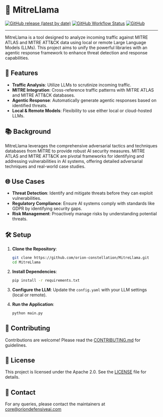 # 🦙 MitreLlama
[![GitHub release (latest by date)](https://img.shields.io/github/v/release/orion-constellation/MitreLlama)](https://github.com/orion-constellation/MitreLlama)
[![GitHub Workflow Status](https://img.shields.io/github/actions/workflow/status/orion-constellation/MitreLlama/ci.yml)](https://github.com/orion-constellation/MitreLlama/actions)
[![GitHub](https://img.shields.io/github/license/orion-constellation/MitreLlama)](https://github.com/orion-constellation/MitreLlama/blob/main/LICENSE)

------------------

MitreLlama is a tool designed to analyze incoming traffic against MITRE ATLAS and MITRE ATT&CK data using local or remote Large Language Models (LLMs). This project aims to unify the powerful libraries with an agentic response framework to enhance threat detection and response capabilities.

## 🚀 Features

- **Traffic Analysis**: Utilize LLMs to scrutinize incoming traffic.
- **MITRE Integration**: Cross-reference traffic patterns with MITRE ATLAS and MITRE ATT&CK databases.
- **Agentic Response**: Automatically generate agentic responses based on identified threats.
- **Local & Remote Models**: Flexibility to use either local or cloud-hosted LLMs.

## 📚 Background

MitreLlama leverages the comprehensive adversarial tactics and techniques databases from MITRE to provide robust AI security measures. MITRE ATLAS and MITRE ATT&CK are pivotal frameworks for identifying and addressing vulnerabilities in AI systems, offering detailed adversarial techniques and real-world case studies.

## 🌐 Use Cases

- **Threat Detection**: Identify and mitigate threats before they can exploit vulnerabilities.
- **Regulatory Compliance**: Ensure AI systems comply with standards like GDPR by identifying security gaps.
- **Risk Management**: Proactively manage risks by understanding potential threats.

## 🛠️ Setup

1. **Clone the Repository**:
   ```bash
   git clone https://github.com/orion-constellation/MitreLlama.git
   cd MitreLlama
   ```

2. **Install Dependencies**:
   ```bash
   pip install -r requirements.txt
   ```

3. **Configure the LLM**:
   Update the `config.yaml` with your LLM settings (local or remote).

4. **Run the Application**:
   ```bash
   python main.py
   ```

## 🤝 Contributing

Contributions are welcome! Please read the [CONTRIBUTING.md](https://github.com/orion-constellation/MitreLlama/blob/main/CONTRIBUTING.md) for guidelines.

## 📄 License

This project is licensed under the Apache 2.0. See the [LICENSE](https://github.com/orion-constellation/MitreLlama/blob/main/LICENSE) file for details.

## 📧 Contact

For any queries, please contact the maintainers at core@oriondefensiveai.com 
